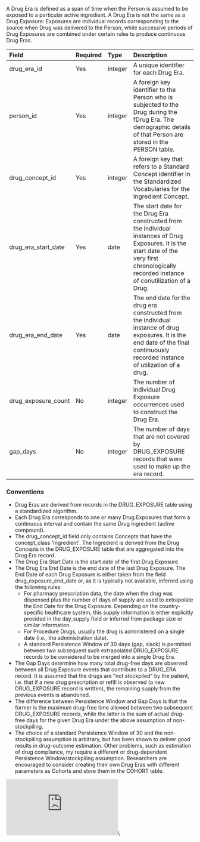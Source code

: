 A Drug Era is defined as a span of time when the Person is assumed to be exposed to a particular active ingredient. A Drug Era is not the same as a Drug Exposure: Exposures are individual records corresponding to the source when Drug was delivered to the Person, while successive periods of Drug Exposures are combined under certain rules to produce continuous Drug Eras. 

Field|Required|Type|Description
:---------------------|:--------|:------------|:----------------------------
|drug_era_id|Yes|integer|A unique identifier for each Drug Era.|
|person_id|Yes|integer|A foreign key identifier to the Person who is subjected to the Drug during the fDrug Era. The demographic details of that Person are stored in the PERSON table.|
|drug_concept_id|Yes|integer|A foreign key that refers to a Standard Concept identifier in the Standardized Vocabularies for the Ingredient Concept.|
|drug_era_start_date|Yes|date|The start date for the Drug Era constructed from the individual instances of Drug Exposures. It is the start date of the very first chronologically recorded instance of conutilization of a Drug.|
|drug_era_end_date|Yes|date|The end date for the drug era constructed from the individual instance of drug exposures. It is the end date of the final continuously recorded instance of utilization of a drug.|
|drug_exposure_count|No|integer|The number of individual Drug Exposure occurrences used to construct the Drug Era.|
|gap_days|No|integer|The number of days that are not covered by DRUG_EXPOSURE records that were used to make up the era record.|

### Conventions 
  * Drug Eras are derived from records in the DRUG_EXPOSURE table using a standardized algorithm.
  * Each Drug Era corresponds to one or many Drug Exposures that form a continuous interval and contain the same Drug Ingredient (active compound).
  * The drug_concept_id field only contains Concepts that have the concept_class 'Ingredient'. The Ingredient is derived from the Drug Concepts in the DRUG_EXPOSURE table that are aggregated into the Drug Era record.
  * The Drug Era Start Date is the start date of the first Drug Exposure.
  * The Drug Era End Date is the end date of the last Drug Exposure. The End Date of each Drug Exposure is either taken from the field drug_exposure_end_date or, as it is typically not available, inferred using the following rules:
    * For pharmacy prescription data, the date when the drug was dispensed plus the number of days of supply are used to extrapolate the End Date for the Drug Exposure. Depending on the country-specific healthcare system, this supply information is either explicitly provided in the day_supply field or inferred from package size or similar information.
    * For Procedure Drugs, usually the drug is administered on a single date (i.e., the administration date). 
    * A standard Persistence Window of 30 days (gap, slack) is permitted between two subsequent such extrapolated DRUG_EXPOSURE records to be considered to be merged into a single Drug Era.
  * The Gap Days determine how many total drug-free days are observed between all Drug Exposure events that contribute to a DRUG_ERA record. It is assumed that the drugs are "not stockpiled" by the patient, i.e. that if a new drug prescription or refill is observed (a new DRUG_EXPOSURE record is written), the remaining supply from the previous events is abandoned.
  * The difference between Persistence Window and Gap Days is that the former is the maximum drug-free time allowed between two subsequent DRUG_EXPOSURE records, while the latter is the sum of actual drug-free days for the given Drug Era under the above assumption of non-stockpiling.
  * The choice of a standard Persistence Window of 30 and the non-stockpiling assumption is arbitrary, but has been shown to deliver good results in drug-outcome estimation. Other problems, such as estimation of drug compliance, my require a different or drug-dependent Persistence Window/stockpiling assumption. Researchers are encouraged to consider creating their own Drug Eras with different parameters as Cohorts and store them in the COHORT table.

![](http://www.ohdsi.org/web/wiki/lib/exe/fetch.php?w=800&tok=5ebf4b&media=documentation:cdm:drugera.jpg)\
  